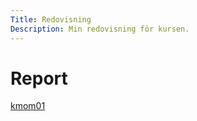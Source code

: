 ```yaml
---
Title: Redovisning
Description: Min redovisning för kursen.
---
```


# Report

[kmom01](report/kmom01)
